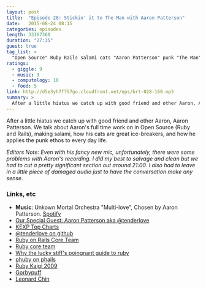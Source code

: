 ```yaml
---
layout: post
title:  "Episode 28: Stickin' it to The Man with Aaron Patterson"
date:   2015-08-24 08:15
categories: episodes
length: 33167360
duration: "27:35"
guest: true
tag_list: >
  "Open Source" Ruby Rails salami cats "Aaron Patterson" punk "The Man"
ratings:
  - giggle: 9
  - music: 3
  - computology: 10
  - food: 5
link: http://d5e3yh7f757go.cloudfront.net/eps/brt-028-160.mp3
summary: >
  After a little hiatus we catch up with good friend and other Aaron, Aaron Patterson. We talk about Aaron's full time work on in Open Source (Ruby and Rails), making salami, how his cats are great ice-breakers, and how he applies the punk ethos to every day life.
---
```

After a little hiatus we catch up with good friend and other Aaron, Aaron Patterson. We talk about Aaron's full time work on in Open Source (Ruby and Rails), making salami, how his cats are great ice-breakers, and how he applies the punk ethos to every day life.

<!-- more -->

*Editors Note: Even with his fancy new mic, unfortunately, there were some problems with Aaron's recording. I did my best to salvage and clean but we had to cut a pretty significant section out around 21:00. I also had to leave in a little piece of damaged audio just to have the conversation make any sense.*

### Links, etc

* <strong>Music</strong>: Unkown Mortal Orchestra "Multi-love", Chosen by Aaron Patterson. [Spotify](https://open.spotify.com/track/0PEXp5yk0sx9dJ8JzwvjJb)
* [Our Special Guest: Aaron Patterson aka @tenderlove](https://twitter.com/tenderlove)
* [KEXP Top Charts](http://kexp.org/lists/TopAlbumsOf2014)
* [@tenderlove on github](https://github.com/tenderlove)
* [Ruby on Rails Core Team](http://rubyonrails.org/core/)
* [Ruby core team](https://www.ruby-lang.org/en/community/ruby-core/)
* [Why the lucky stiff's poingnant guide to ruby](http://mislav.uniqpath.com/poignant-guide/)
* [phuby on phails](https://www.youtube.com/watch?v=lsWKjS6Vufw)
* [Ruby Kaigi 2009](http://rubykaigi.org/2009/en)
* [Gorbypuff](https://twitter.com/gorbypuff)
* [Leonard Chin](https://twitter.com/lchin)
